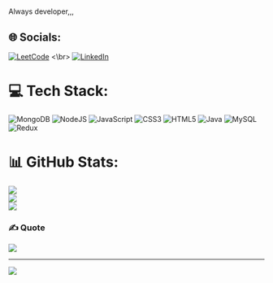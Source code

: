  # 
Always developer,,,


## 🌐 Socials:
[![LeetCode](https://img.shields.io/badge/LeetCode-%237289DA.svg?logo=leetcode&logoColor=white)](https://leetcode.com/u/sujeet_2330/)
<\br>
[![LinkedIn](https://img.shields.io/badge/LinkedIn-%230077B5.svg?logo=linkedin&logoColor=white)](https://www.linkedin.com/in/sujeet-m-a-39a86b2b9) 

# 💻 Tech Stack:
![MongoDB](https://img.shields.io/badge/MongoDB-%234ea94b.svg?style=for-the-badge&logo=mongodb&logoColor=white) ![NodeJS](https://img.shields.io/badge/node.js-6DA55F?style=for-the-badge&logo=node.js&logoColor=white) ![JavaScript](https://img.shields.io/badge/javascript-%23323330.svg?style=for-the-badge&logo=javascript&logoColor=%23F7DF1E) ![CSS3](https://img.shields.io/badge/css3-%231572B6.svg?style=for-the-badge&logo=css3&logoColor=white) ![HTML5](https://img.shields.io/badge/html5-%23E34F26.svg?style=for-the-badge&logo=html5&logoColor=white) ![Java](https://img.shields.io/badge/java-%23ED8B00.svg?style=for-the-badge&logo=openjdk&logoColor=white) ![MySQL](https://img.shields.io/badge/mysql-4479A1.svg?style=for-the-badge&logo=mysql&logoColor=white) ![Redux](https://img.shields.io/badge/redux-%23593d88.svg?style=for-the-badge&logo=redux&logoColor=white)
# 📊 GitHub Stats:
![](https://github-readme-stats.vercel.app/api?username=sujeets2330&theme=dark&hide_border=false&include_all_commits=false&count_private=false)<br/>
![](https://github-readme-streak-stats.herokuapp.com/?user=sujeets2330&theme=dark&hide_border=false)<br/>
![](https://github-readme-stats.vercel.app/api/top-langs/?username=sujeets2330&theme=dark&hide_border=false&include_all_commits=false&count_private=false&layout=compact)

### ✍️ Quote
![](https://quotes-github-readme.vercel.app/api?type=horizontal&theme=light)

---
[![](https://visitcount.itsvg.in/api?id=sujeets2330&icon=5&color=1)](https://visitcount.itsvg.in)
